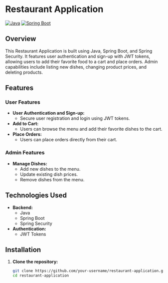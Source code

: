 # Restaurant Application

[![Java](https://img.shields.io/badge/Java-11-green.svg)](https://www.oracle.com/java/)
[![Spring Boot](https://img.shields.io/badge/Spring%20Boot-2.3.4.RELEASE-brightgreen.svg)](https://spring.io/projects/spring-boot)

## Overview

This Restaurant Application is built using Java, Spring Boot, and Spring Security. It features user authentication and sign-up with JWT tokens, allowing users to add their favorite food to a cart and place orders. Admin capabilities include listing new dishes, changing product prices, and deleting products.

## Features

### User Features
- **User Authentication and Sign-up:**
  - Secure user registration and login using JWT tokens.
- **Add to Cart:**
  - Users can browse the menu and add their favorite dishes to the cart.
- **Place Orders:**
  - Users can place orders directly from their cart.

### Admin Features
- **Manage Dishes:**
  - Add new dishes to the menu.
  - Update existing dish prices.
  - Remove dishes from the menu.

## Technologies Used
- **Backend:**
  - Java
  - Spring Boot
  - Spring Security
- **Authentication:**
  - JWT Tokens

## Installation

1. **Clone the repository:**
   ```sh
   git clone https://github.com/your-username/restaurant-application.git
   cd restaurant-application
